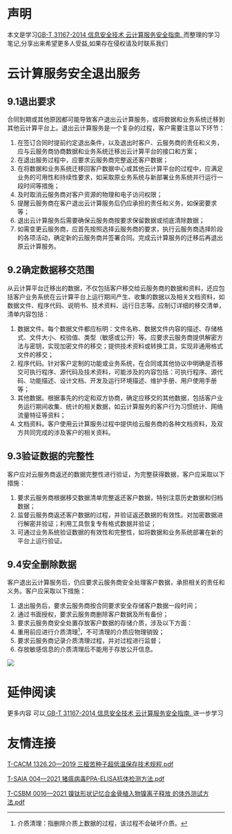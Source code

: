 # 声明 
本文是学习[GB-T 31167-2014 信息安全技术 云计算服务安全指南. ](https://siduwenku.com/view/575?f=new_2023)而整理的学习笔记,分享出来希望更多人受益,如果存在侵权请及时联系我们
# 云计算服务安全退出服务  
  
## 9.1退出要求  
  
合同到期或其他原因都可能导致客户退出云计算服务，或将数据和业务系统迁移到其他云计算平台上。退出云计算服务是一个复杂的过程，客户需要注意以下环节：  
  
1.  在签订合同时提前约定退出条件，以及退出时客户、云服务商的责任和义务，应与云服务商协商数据和业务系统迁移出云计算平台的接口和方案；  
2.  在退出服务过程中，应要求云服务商完整返还客户数据；  
3.  在将数据和业务系统迁移回客户数据中心或其他云计算平台的过程中，应满足业务的可用性和持续性要求，如采取原业务系统与新部署业务系统并行运行一段时间等措施；  
4.  及时取消云服务商对客户资源的物理和电子访问权限；  
5.  提醒云服务商在客户退出云计算服务后仍应承担的责任和义务，如保密要求等；  
6.  退出云计算服务后需要确保云服务商按要求保留数据或彻底清除数据；  
7.  如需变更云服务商，应首先按照选择云服务商的要求，执行云服务商选择阶段的各项活动，确定新的云服务商并签署合同。完成云计算服务的迁移后再退出原云计算服务。  
  
## 9.2确定数据移交范围  
  
从云计算平台迁移出的数据，不仅包括客户移交给云服务商的数据和资料，还应包括客户业务系统在云计算平台上运行期间产生、收集的数据以及相关文档资料，如数据文件、程序代码、说明书、技术资料、运行日志等。应制订详细的移交清单，清单内容包括：  
  
1.  数据文件。每个数据文件都应标明：文件名称、数据文件内容的描述、存储格式、文件大小、校验值、类型（敏感或公开）等。应要求云服务商提供解密方法与密钥，实现加密文件的移交；提供技术资料或转换工具，实现非通用格式文件的移交；  
2.  程序代码。针对客户定制的功能或业务系统，在合同或其他协议中明确是否移交可执行程序、源代码及技术资料，可能涉及的内容包括：可执行程序、源代码、功能描述、设计文档、开发及运行环境描述、维护手册、用户使用手册等；  
3.  其他数据。根据事先的约定和双方协商，确定应移交的其他数据，包括客户业务运行期间收集、统计的相关数据，如云计算服务的客户行为习惯统计、网络流量特征等资料；  
4.  文档资料。客户使用云计算服务过程中提供给云服务商的各种文档资料，及双方共同完成的涉及客户的相关资料。  
  
## 9.3验证数据的完整性  
  
客户应对云服务商返还的数据完整性进行验证，为完整获得数据，客户应采取以下措施：  
  
1.  要求云服务商根据移交数据清单完整返还客户数据，特别注意历史数据和归档数据；  
2.  监督云服务商返还客户数据的过程，并验证返还数据的有效性。对加密数据进行解密并验证；利用工具恢复专有格式数据并验证；  
3.  可通过业务系统验证数据的有效性和完整性，如将数据和业务系统部署在新的平台上运行验证。  
  
## 9.4安全删除数据  
  
客户退出云计算服务后，仍应要求云服务商安全处理客户数据，承担相关的责任和义务。客户应采取以下措施：  
  
1.  退出服务后，要求云服务商按合同要求安全存储客户数据一段时间；  
2.  通过书面授权，要求云服务商删除客户数据及所有备份；  
3.  要求云服务商安全处置存放客户数据的存储介质，涉及以下方面：  
4.  重用前应进行介质清理[^1]，不可清理的介质应物理销毁；  
5.  要求云服务商记录介质清理过程，并对过程进行监督；  
6.  存放敏感信息的介质清理后不能用于存放公开信息。  
  
[^1]: 介质清理：指删除介质上数据的过程，该过程不会破坏介质。  

![](http://public.host.github5.com/media/fengmian.png)
# 延伸阅读 
 更多内容 可以[ GB-T 31167-2014 信息安全技术 云计算服务安全指南. ](https://siduwenku.com/view/575?f=2023)进一步学习

# 友情连接
[T-CACM 1326.20—2019 三桠苦种子超低温保存技术规程.pdf](http://github5.com/view/59774?f=new)

[T-SAIA 004—2021 猪瘟病毒PPA-ELISA抗体检测方法.pdf](http://github5.com/view/69430?f=new)

[T-CSBM 0016—2021 镍钛形状记忆合金骨植入物镍离子释放 的体外测试方法.pdf](http://github5.com/view/67936?f=new)
